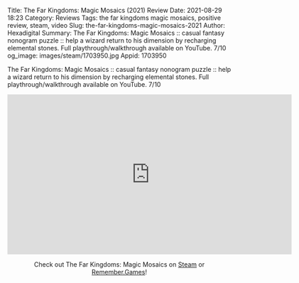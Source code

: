 Title: The Far Kingdoms: Magic Mosaics (2021) Review
Date: 2021-08-29 18:23
Category: Reviews
Tags: the far kingdoms magic mosaics, positive review, steam, video
Slug: the-far-kingdoms-magic-mosaics-2021
Author: Hexadigital
Summary: The Far Kingdoms: Magic Mosaics :: casual fantasy nonogram puzzle :: help a wizard return to his dimension by recharging elemental stones. Full playthrough/walkthrough available on YouTube. 7/10
og_image: images/steam/1703950.jpg
Appid: 1703950

The Far Kingdoms: Magic Mosaics :: casual fantasy nonogram puzzle :: help a wizard return to his dimension by recharging elemental stones. Full playthrough/walkthrough available on YouTube. 7/10

<center><iframe src="https://www.youtube.com/embed/yQ8yFjsbfTI?feature=oembed" allow="accelerometer; autoplay; encrypted-media; gyroscope; picture-in-picture" width="640" height="360" frameborder="0"></iframe>

Check out The Far Kingdoms: Magic Mosaics on [Steam](https://store.steampowered.com/app/1703950/?curator_clanid=34633900) or [Remember.Games](https://remember.games/game/1211/)!</center>